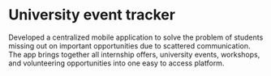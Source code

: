 # University event tracker
Developed a centralized mobile application to solve the problem of students missing out on important opportunities due to scattered communication. The app brings together all internship offers, university events, workshops, and volunteering opportunities into one easy to access platform. 
